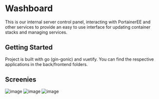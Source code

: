 # Washboard

This is our internal server control panel, interacting with PortainerEE and other services to provide an easy to use interface for updating container stacks and managing services.

## Getting Started

Project is built with go (gin-gonic) and vuetify.
You can find the respective applications in the back/frontend folders.

## Screenies

![image](https://github.com/Walzen-Group/washboard/assets/18438899/ea8de29c-b715-4a4c-b98e-2bc7d101fc71)
![image](https://github.com/Walzen-Group/washboard/assets/18438899/1eb9e945-5ee2-4244-8759-47738be1c5d7)
![image](https://github.com/Walzen-Group/washboard/assets/18438899/00d0b164-cd5f-4adf-9343-f8b8b30a597b)
